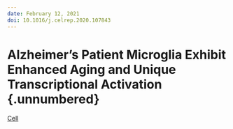 ```yaml
---
date: February 12, 2021
doi: 10.1016/j.celrep.2020.107843
---
```


# Alzheimer’s Patient Microglia Exhibit Enhanced Aging and Unique Transcriptional Activation {.unnumbered}

[Cell](https://www.sciencedirect.com/science/article/pii/S221112472030824X)
